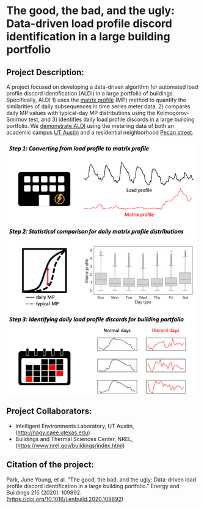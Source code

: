 # The good, the bad, and the ugly: Data-driven load profile discord identification in a large building portfolio

## Project Description:

A project focused on developing a data-driven algorithm for automated load profile discord identification (ALDI) in a large portfolio of buildings. Specifically, ALDI 1) uses the [matrix profile](https://www.cs.ucr.edu/~eamonn/MatrixProfile.html) (MP) method to quantify the similarities of daily subsequences in time series meter data, 2) compares daily MP values with typical-day MP distributions using the Kolmogorov-Smirnov test, and 3) identifies daily load profile discords in a large building portfolio. We [demonstrate ALDI](ALDI_demo.ipynb) using the metering data of both an academic campus [UT Austin](https://utilities.utexas.edu/) and a residential neighborhood [Pecan street](https://www.pecanstreet.org/).

<img src="aldi.png" width=500 align='center'>

## Project Collaborators:
- Intelligent Environments Laboratory, UT Austin, (http://nagy.caee.utexas.edu)
- Buildings and Thermal Sciences Center, NREL, (https://www.nrel.gov/buildings/index.html)

## Citation of the project:
Park, June Young, et al. "The good, the bad, and the ugly: Data-driven load profile discord identification in a large building portfolio." Energy and Buildings 215 (2020): 109892. (https://doi.org/10.1016/j.enbuild.2020.109892)

